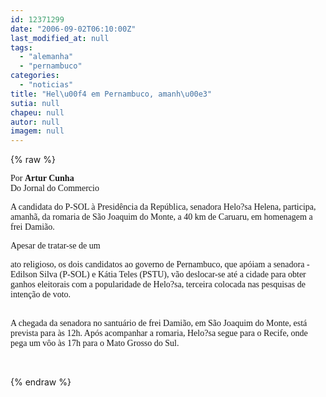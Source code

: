 ```yaml
---
id: 12371299
date: "2006-09-02T06:10:00Z"
last_modified_at: null
tags:
  - "alemanha"
  - "pernambuco"
categories:
  - "noticias"
title: "Hel\u00f4 em Pernambuco, amanh\u00e3"
sutia: null
chapeu: null
autor: null
imagem: null
---
```

{% raw %}
<p><P><FONT face=Verdana>Por <STRONG>Artur Cunha<BR></STRONG>Do Jornal do Commercio</FONT></P></p>
<p><P><FONT face=Verdana>A candidata do P-SOL à Presidência da República, senadora Helo?sa Helena,&nbsp;participa, amanhã,&nbsp;da romaria de São Joaquim do Monte, a 40 km de Caruaru, em homenagem a frei Damião. </FONT></P></p>
<p><P><FONT face=Verdana>Apesar de tratar-se de um</p>
<p> ato religioso, os dois candidatos ao governo de Pernambuco, que apóiam a senadora -Edilson Silva (P-SOL) e Kátia Teles (PSTU), vão deslocar-se até a cidade&nbsp;para obter ganhos eleitorais com a popularidade de Helo?sa, terceira colocada nas pesquisas de intenção de voto.<BR><BR></FONT></P></p>
<p><P><FONT face=Verdana>A chegada da senadora no santuário de frei Damião, em São Joaquim do Monte, está prevista para às 12h. Após acompanhar a romaria, Helo?sa&nbsp;segue para o Recife, onde pega um vôo às 17h para o Mato Grosso do Sul.<BR></FONT></P></p>
<p><P><FONT face=Verdana></FONT>&nbsp;</P> </p>
{% endraw %}
